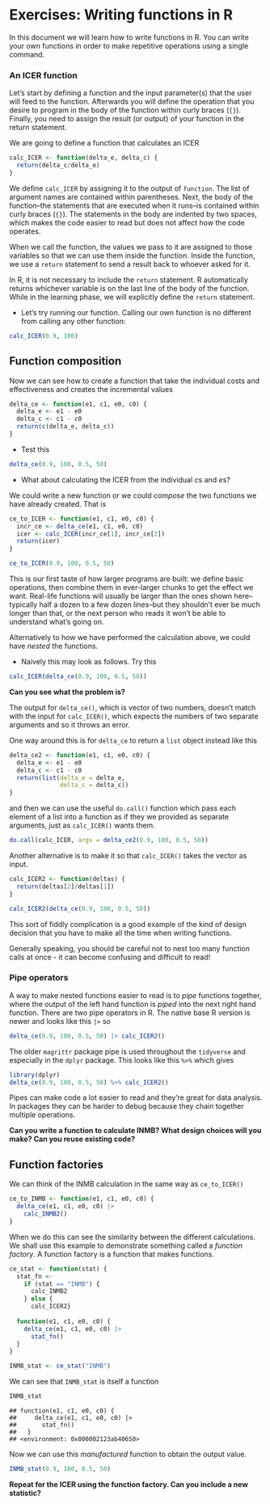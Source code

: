 # Exercises: Writing functions in R

In this document we will learn how to write functions in R. You can
write your own functions in order to make repetitive operations using a
single command.

### An ICER function

Let’s start by defining a function and the input parameter(s) that the
user will feed to the function. Afterwards you will define the operation
that you desire to program in the body of the function within curly
braces (`{}`). Finally, you need to assign the result (or output) of
your function in the return statement.

We are going to define a function that calculates an ICER

``` r
calc_ICER <- function(delta_e, delta_c) {
  return(delta_c/delta_e)
}
```

We define `calc_ICER` by assigning it to the output of `function`. The
list of argument names are contained within parentheses. Next, the body
of the function–the statements that are executed when it runs–is
contained within curly braces (`{}`). The statements in the body are
indented by two spaces, which makes the code easier to read but does not
affect how the code operates.

When we call the function, the values we pass to it are assigned to
those variables so that we can use them inside the function. Inside the
function, we use a `return` statement to send a result back to whoever
asked for it.

In R, it is not necessary to include the `return` statement. R
automatically returns whichever variable is on the last line of the body
of the function. While in the learning phase, we will explicitly define
the `return` statement.

-   Let’s try running our function. Calling our own function is no
    different from calling any other function:

``` r
calc_ICER(0.9, 100)
```

## Function composition

Now we can see how to create a function that take the individual costs
and effectiveness and creates the incremental values

``` r
delta_ce <- function(e1, c1, e0, c0) {
  delta_e <- e1 - e0
  delta_c <- c1 - c0
  return(c(delta_e, delta_c))
}
```

-   Test this

``` r
delta_ce(0.9, 100, 0.5, 50)
```

-   What about calculating the ICER from the individual *c*s and *e*s?

We could write a new function or we could *compose* the two functions we
have already created. That is

``` r
ce_to_ICER <- function(e1, c1, e0, c0) {
  incr_ce <- delta_ce(e1, c1, e0, c0)
  icer <- calc_ICER(incr_ce[1], incr_ce[2])
  return(icer)
}
```

``` r
ce_to_ICER(0.9, 100, 0.5, 50)
```

This is our first taste of how larger programs are built: we define
basic operations, then combine them in ever-larger chunks to get the
effect we want. Real-life functions will usually be larger than the ones
shown here–typically half a dozen to a few dozen lines–but they
shouldn’t ever be much longer than that, or the next person who reads it
won’t be able to understand what’s going on.

Alternatively to how we have performed the calculation above, we could
have *nested* the functions.

-   Naively this may look as follows. Try this

``` r
calc_ICER(delta_ce(0.9, 100, 0.5, 50))
```

**Can you see what the problem is?**

The output for `delta_ce()`, which is vector of two numbers, doesn’t
match with the input for `calc_ICER()`, which expects the numbers of two
separate arguments and so it throws an error.

One way around this is for `delta_ce` to return a `list` object instead
like this

``` r
delta_ce2 <- function(e1, c1, e0, c0) {
  delta_e <- e1 - e0
  delta_c <- c1 - c0
  return(list(delta_e = delta_e,
              delta_c = delta_c))
}
```

and then we can use the useful `do.call()` function which pass each
element of a list into a function as if they we provided as separate
arguments, just as `calc_ICER()` wants them.

``` r
do.call(calc_ICER, args = delta_ce2(0.9, 100, 0.5, 50))
```

Another alternative is to make it so that `calc_ICER()` takes the vector
as input.

``` r
calc_ICER2 <- function(deltas) {
  return(deltas[2]/deltas[1])
}
```

``` r
calc_ICER2(delta_ce(0.9, 100, 0.5, 50))
```

This sort of fiddly complication is a good example of the kind of design
decision that you have to make all the time when writing functions.

Generally speaking, you should be careful not to nest too many function
calls at once - it can become confusing and difficult to read!

### Pipe operators

A way to make nested functions easier to read is to *pipe* functions
together, where the output of the left hand function is *piped* into the
next right hand function. There are two pipe operators in R. The native
base R version is newer and looks like this `|>` so

``` r
delta_ce(0.9, 100, 0.5, 50) |> calc_ICER2()
```

The older `magrittr` package pipe is used throughout the `tidyverse` and
especially in the `dplyr` package. This looks like this `%>%` which
gives

``` r
library(dplyr)
delta_ce(0.9, 100, 0.5, 50) %>% calc_ICER2()
```

Pipes can make code a lot easier to read and they’re great for data
analysis. In packages they can be harder to debug because they chain
together multiple operations.

**Can you write a function to calculate INMB? What design choices will
you make? Can you reuse existing code?**

## Function factories

We can think of the INMB calculation in the same way as `ce_to_ICER()`

``` r
ce_to_INMB <- function(e1, c1, e0, c0) {
  delta_ce(e1, c1, e0, c0) |>
    calc_INMB2()
}
```

When we do this can see the similarity between the different
calculations. We shall use this example to demonstrate something called
a *function factory*. A function factory is a function that makes
functions.

``` r
ce_stat <- function(stat) {
  stat_fn <- 
    if (stat == "INMB") {
      calc_INMB2
    } else {
      calc_ICER2}
  
  function(e1, c1, e0, c0) {
    delta_ce(e1, c1, e0, c0) |> 
      stat_fn()
  }
}
```

``` r
INMB_stat <- ce_stat("INMB")
```

We can see that `INMB_stat` is itself a function

``` r
INMB_stat
```

    ## function(e1, c1, e0, c0) {
    ##     delta_ce(e1, c1, e0, c0) |> 
    ##       stat_fn()
    ##   }
    ## <environment: 0x000002123ab40650>

Now we can use this *manufactured* function to obtain the output value.

``` r
INMB_stat(0.9, 100, 0.5, 50)
```

**Repeat for the ICER using the function factory. Can you include a new
statistic?**
